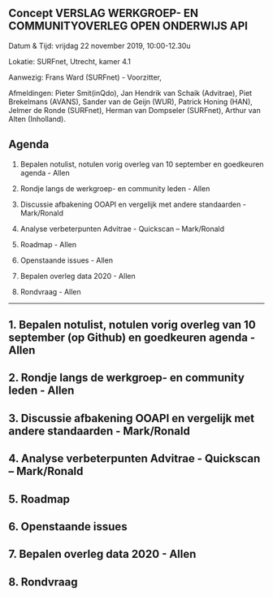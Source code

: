**Concept VERSLAG WERKGROEP- EN COMMUNITYOVERLEG OPEN ONDERWIJS API**
---------------------------------------------------------------------

Datum & Tijd: vrijdag 22 november 2019, 10:00-12.30u

Lokatie: SURFnet, Utrecht, kamer 4.1

Aanwezig:
Frans Ward (SURFnet) - Voorzitter,


Afmeldingen:
Pieter Smit(inQdo),
Jan Hendrik van Schaik (Advitrae),
Piet Brekelmans (AVANS),
Sander van de Geijn (WUR),
Patrick Honing (HAN),
Jelmer de Ronde (SURFnet),
Herman van Dompseler (SURFnet),
Arthur van Alten (Inholland).


Agenda
------
1.   Bepalen notulist, notulen vorig overleg van 10 september en goedkeuren agenda - Allen

2.   Rondje langs de werkgroep- en community leden - Allen

3.   Discussie afbakening OOAPI en vergelijk met andere standaarden - Mark/Ronald

4.   Analyse verbeterpunten Advitrae - Quickscan – Mark/Ronald

5.   Roadmap - Allen

6.   Openstaande issues - Allen

7.   Bepalen overleg data 2020 - Allen

8.   Rondvraag - Allen

-------

## 1. Bepalen notulist, notulen vorig overleg van 10 september (op Github) en goedkeuren agenda - Allen
  

## 2. Rondje langs de werkgroep- en community leden - Allen
   

## 3.   Discussie afbakening OOAPI en vergelijk met andere standaarden - Mark/Ronald


## 4.   Analyse verbeterpunten Advitrae - Quickscan – Mark/Ronald


## 5.   Roadmap


## 6.   Openstaande issues


## 7.   Bepalen overleg data 2020 - Allen


## 8.   Rondvraag
